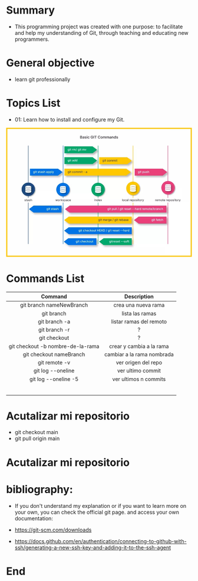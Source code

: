 # Summary

- This programming project was created with one purpose: to facilitate and help my understanding of Git, through teaching and educating new programmers.

# General objective

- learn git professionally

# Topics List

- 01: Learn how to install and configure my Git.

![Header](./src/custom/img/00_commands.jpg)

# Commands List

| Command | Description |
| :-----: | :-----: |
| git branch nameNewBranch | crea una nueva rama |
| git branch | lista las ramas |
| git branch -a | listar ramas del remoto |
| git branch -r | ? |
| git checkout | ? |
| git checkout -b nombre-de-la-rama | crear y cambia a la rama |
| git checkout nameBranch | cambiar a la rama nombrada |
| git remote -v | ver origen del repo |
| git log --oneline | ver ultimo commit |
| git log --oneline -5 | ver ultimos n commits |
|  |  |
|  |  |
|  |  |
|  |  |
|  |  |
|  |  |

# Acutalizar mi repositorio

- git checkout main
- git pull origin main

# Acutalizar mi repositorio

# bibliography:

- If you don't understand my explanation or if you want to learn more on your own, you can check the official git page. and access your own documentation:

- https://git-scm.com/downloads

- https://docs.github.com/en/authentication/connecting-to-github-with-ssh/generating-a-new-ssh-key-and-adding-it-to-the-ssh-agent

# End
